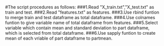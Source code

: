 #The script procedures as follows:
###1.Read "X_train.txt","X_test.txt" as train and test.
###2.Read "features.txt" as features.
###3.Use rbind funtion to merge train and test dataframe as total dataframe.
###4.Use colnames funtion to give variable name of total dataframe from features.
###5.Select variable which contain  mean and standard deviation to part dataframe, which is selected from total dataframe.
###6.Use sapply funtion to create mean of each vriable of part dataframe to partmean.

